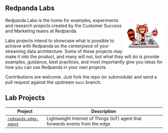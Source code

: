 ## Redpanda Labs

<img align="right" width="25%" src="images/redpanda_lab2.png">Redpanda Labs is the home for examples, experiments and research projects created by the Customer Success and Marketing teams at Redpanda. 

Labs projects intend to showcase what is possible to achieve with Redpanda as the centerpiece of your streaming data architecture. Some of these projects may make it into the product, and many will not, but what they will do is provide examples, guidance, best practices, and most importantly give you ideas for how you can use Redpanda in your own projects.

Contributions are welcome. Just fork the repo (or submodule) and send a pull request against the upstream `main` branch.

## Lab Projects

| Project       | Description   |
| ------------- | ------------- |
| [`redpanda-edge-agent`](./redpanda-edge-agent/) | Lightweight Internet of Things (IoT) agent that forwards events from the edge |